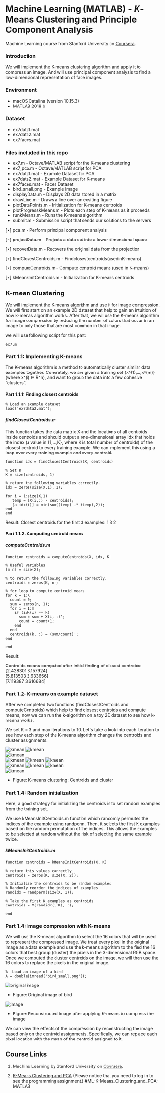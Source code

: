 # Machine Learning (MATLAB) - *K*-Means Clustering and Principle Component Analysis

Machine Learning course from Stanford University on [Coursera](https://www.coursera.org/learn/machine-learning/home/week/8).

### Introduction
We will implement the K-means clustering algorithm and apply it to compress an image. And will use principal component analysis to find a low-dimensional representation of face images.

### Environment
- macOS Catalina (version 10.15.3)
- MATLAB 2018 b

### Dataset
- ex7data1.mat
- ex7data2.mat
- ex7faces.mat

### Files included in this repo
- ex7.m - Octave/MATLAB script for the K-means clustering 
- ex7_pca.m - Octave/MATLAB script for PCA 
- ex7data1.mat - Example Dataset for PCA
- ex7data2.mat - Example Dataset for K-means
- ex7faces.mat - Faces Dataset
- bird_small.png - Example Image
- displayData.m - Displays 2D data stored in a matrix
- drawLine.m - Draws a line over an exsiting figure 
- plotDataPoints.m - Initialization for K-means centroids 
- plotProgresskMeans.m - Plots each step of K-means as it proceeds
- runkMeans.m - Runs the K-means algorithm
- submit.m - Submission script that sends our solutions to the servers 

[⋆] pca.m - Perform principal component analysis

[⋆] projectData.m - Projects a data set into a lower dimensional space 

[⋆] recoverData.m - Recovers the original data from the projection 

[⋆] findClosestCentroids.m - Findclosestcentroids(usedinK-means) 

[⋆] computeCentroids.m - Compute centroid means (used in K-means) 

[⋆] kMeansInitCentroids.m - Initialization for K-means centroids

## K-mean Clustering
We will implement the K-means algorithm and use it for image compression. We will first start on an example 2D dataset that help to gain an intuition of how k-menas algorithm works. After that, we wil use the K-means algorithm for image compression by reducing the number of colors that occur in an image to only those that are most common in that image.

we will use following script for this part:
```
ex7.m
```

### Part 1.1: Implementing K-means
The K-means algorithm is a method to automatically cluster similar data examples together. Concretely, we are given a training set {x^(1),...,x^(m)} (where x^(i) ∈ R^n), and want to group the data into a few cohesive “clusters”.

#### Part 1.1.1: Finding closest centroids
```
% Load an example dataset
load('ex7data2.mat');
```

##### findClosestCentroids.m
This function takes the data matrix X and the locations of all centroids inside centroids and should output a one-dimensional array idx that holds the index (a value in {1,...,K}, where K is total number of centroids) of the closest centroid to every training example. We can implement this using a loop over every training example and every centroid.

```
function idx = findClosestCentroids(X, centroids)

% Set K
K = size(centroids, 1);

% return the following variables correctly.
idx = zeros(size(X,1), 1);

for i = 1:size(X,1)
   temp = (X(i,:) - centroids);
   [a idx(i)] = min(sum((temp) .* (temp),2));
end
end
```

Result: 
Closest centroids for the first 3 examples: 1 3 2

#### Part 1.1.2: Computing centroid means

##### computeCentroids.m
```
function centroids = computeCentroids(X, idx, K)

% Useful variables
[m n] = size(X);

% to return the following variables correctly.
centroids = zeros(K, n);

% for loop to compute centroid means
for k = 1:K
  count = 0;
  sum = zeros(n, 1);
  for i = 1:m
    if (idx(i) == k)
      sum = sum + X(i, :)';
      count = count+1;
    end
  end
  centroids(k, :) = (sum/count)';
end

end
```

Result: 

Centroids means computed after initial finding of closest centroids:  
[2.428301 3.157924]   
[5.813503 2.633656]   
[7.119387 3.616684]   

### Part 1.2: K-means on example dataset
After we completed two functions (findClosestCentroids and computeCentroids) which help to find closest centroids and compute means, now we can run the k-algorithm on a toy 2D dataset to see how k-means works.

We set K = 3 and max iterations to 10. Let's take a look into each iteration to see how each step of the K-means algorithm changes the centroids and cluster assignments: 

![kmean](Figure/kmean1.jpg) 
![kmean](Figure/kmean2.jpg)  
![kmean](Figure/kmean3.jpg)  
![kmean](Figure/kmean4.jpg) 
![kmean](Figure/kmean5.jpg) 
![kmean](Figure/kmean6.jpg)  
![kmean](Figure/kmean7.jpg) 
![kmean](Figure/kmean8.jpg) 
![kmean](Figure/kmean9.jpg)  
![kmean](Figure/kmean10.jpg)  
- Figure: K-means clustering: Centroids and cluster

### Part 1.4: Random initialization
Here, a good strategy for initializing the centroids is to set random examples from the training set. 

We use kMeansInitCentroids.m function which randomly permutes the indices of the example using randperm. Then, it selects the first K examples based on the random permutation of the indices. This allows the examples to be selected at random without the risk of selecting the same example twice.

##### kMeansInitCentroids.m
```
function centroids = kMeansInitCentroids(X, K)

% return this values correctly
centroids = zeros(K, size(X, 2));

% Initialize the centroids to be random examples
% Randomly reorder the indices of examples
randidx = randperm(size(X, 1));

% Take the first K examples as centroids
centroids = X(randidx(1:K), :);

end
```

### Part 1.4: Image compression with K-means
We will use the K-means algorithm to select the 16 colors that will be used to represent the compressed image. We treat every pixel in the original image as a data example and use the k-means algorithm to the find the 16 colors that best group (cluster) the pixels in the 3-dimensional RGB space. Once we computed the cluster centroids on the image, we will then use the 16 colors to replace the pixels in the original image.

```
%  Load an image of a bird
A = double(imread('bird_small.png'));
```

![original image](Figure/nobird.jpg)
- Figure: Original image of bird

![image](Figure/bird.jpg)
- Figure: Reconstructed image after applying K-means to compress the image

We can view the effects of the compression by reconstructing the image based only on the centroid assignments. Specifically, we can replace each pixel location with the mean of the centroid assigned to it.







## Course Links 

1) Machine Learning by Stanford University on [Coursera](https://www.coursera.org/learn/machine-learning/home/week/8).

2) [K-Means Clustering and PCA](https://www.coursera.org/learn/machine-learning/home/week/8)
(Please notice that you need to log in to see the programming assignment.) #ML-K-Means_Clustering_and_PCA-MATLAB
